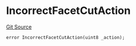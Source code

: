 # IncorrectFacetCutAction
[Git Source](https://github.com/thrackle-io/rules-protocol/blob/941799bce65220406b4d9686c5c5f1ae7c99f4ee/src/economic/ruleStorage/RuleStorageDiamondLib.sol)


```solidity
error IncorrectFacetCutAction(uint8 _action);
```


